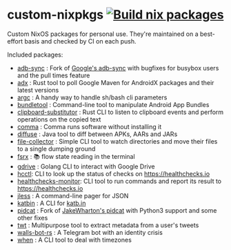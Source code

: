 # custom-nixpkgs [![Build nix packages](https://github.com/msfjarvis/custom-nixpkgs/actions/workflows/build.yml/badge.svg)](https://github.com/msfjarvis/custom-nixpkgs/actions/workflows/build.yml)

Custom NixOS packages for personal use. They're maintained on a best-effort basis and checked by CI on each push.

Included packages:

- [adb-sync] : Fork of [Google's adb-sync] with bugfixes for busybox users and the pull times feature
- [adx] : Rust tool to poll Google Maven for AndroidX packages and their latest versions
- [argc] : A handy way to handle sh/bash cli parameters
- [bundletool] : Command-line tool to manipulate Android App Bundles
- [clipboard-substitutor] : Rust CLI to listen to clipboard events and perform operations on the copied text
- [comma] : Comma runs software without installing it
- [diffuse] : Java tool to diff between APKs, AARs and JARs
- [file-collector] : Simple CLI tool to watch directories and move their files to a single dumping ground
- [fsrx] : 📚 flow state reading in the terminal
- [gdrive] : Golang CLI to interact with Google Drive
- [hcctl]: CLI to look up the status of checks on https://healthchecks.io
- [healthchecks-monitor]: CLI tool to run commands and report its result to https://healthchecks.io
- [jless] : A command-line pager for JSON
- [katbin] : A CLI for [katb.in]
- [pidcat] : Fork of [JakeWharton's pidcat] with Python3 support and some other fixes
- [twt] : Multipurpose tool to extract metadata from a user's tweets
- [walls-bot-rs] : A Telegram bot with an identity crisis
- [when] : A CLI tool to deal with timezones 

[adb-sync]: https://msfjarvis.dev/g/adb-sync
[Google's adb-sync]: https://github.com/google/adb-sync
[adx]: https://msfjarvis.dev/g/androidx-release-watcher
[argc]: https://github.com/sigoden/argc
[bundletool]: https://developer.android.com/studio/command-line/bundletool
[clipboard-substitutor]: https://msfjarvis.dev/g/clipboard-substitutor
[comma]: https://github.com/nix-community/comma
[diffuse]: https://github.com/JakeWharton/diffuse
[file-collector]: https://msfjarvis.dev/g/file-collector
[fsrx]: https://github.com/coloradocolby/fsrx
[gdrive]: https://msfjarvis.dev/g/gdrive
[hcctl]: https://msfjarvis.dev/g/healthchecks-rs
[healthchecks-monitor]: https://msfjarvis.dev/g/healthchecks-rs
[jetbrains-mono-nerdfonts]: https://github.com/ryanoasis/nerd-fonts
[jless]: https://jless.io
[katbin]: https://github.com/SphericalKat/katbin-cli
[katb.in]: https://katb.in
[pidcat]: https://msfjarvis.dev/g/pidcat
[JakeWharton's pidcat]: https://github.com/JakeWharton/pidcat
[twt]: https://msfjarvis.dev/g/twt
[walls-bot-rs]: https://msfjarvis.dev/g/walls-bot-rs
[when]: https://github.com/mitsuhiko/when
